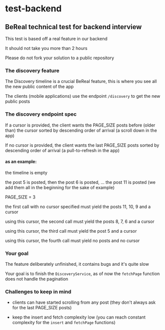 # test-backend
## BeReal technical test for backend interview

This test is based off a real feature in our backend

It should not take you more than 2 hours

Please do not fork your solution to a public repository


### The discovery feature

The Discovery timeline is a crucial BeReal feature, this is where you see all the new public content of the app

The clients (mobile applications) use the endpoint `/discovery` to get the new public posts

### The discovery endpoint spec

If a cursor is provided, the client wants the PAGE_SIZE posts before (older than) the cursor sorted by descending order of arrival (a scroll down in the app)

If no cursor is provided, the client wants the last PAGE_SIZE posts sorted by descending order of arrival (a pull-to-refresh in the app)

#### as an example:
the timeline is empty

the post 5 is posted, then the post 6 is posted, … the post 11 is posted (we add them all in the beginning for the sake of example)

PAGE_SIZE = 3

the first call with no cursor specified must yield the posts 11, 10, 9 and a cursor

using this cursor, the second call must yield the posts 8, 7, 6 and a cursor

using this cursor, the third call must yield the post 5 and a cursor

using this cursor, the fourth call must yield no posts and no cursor

### Your goal

The feature deliberately unfinished, it contains bugs and it's quite slow

Your goal is to finish the `DiscoveryService`, as of now the `fetchPage` function does not handle the pagination

### Challenges to keep in mind

- clients can have started scrolling from any post (they don't always ask for the last PAGE_SIZE posts)

- keep the insert and fetch complexity low (you can reach constant complexity for the `insert` and `fetchPage` functions)
